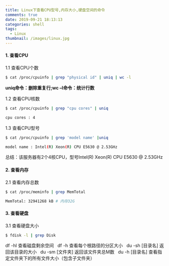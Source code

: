 ```yaml
---
title: Linux下查看CPU型号,内存大小,硬盘空间的命令
comments: true
date: 2019-09-21 18:13:13
categories: shell
tags:
  - Linux
thumbnail: /images/linux.jpg
---
```


#### 1. 查看CPU
1.1 查看CPU个数
```bash
$ cat /proc/cpuinfo | grep "physical id" | uniq | wc -l
```
 **uniq命令：删除重复行;wc –l命令：统计行数**

1.2 查看CPU核数
```bash
$ cat /proc/cpuinfo | grep "cpu cores" | uniq

cpu cores : 4
```
1.3 查看CPU型号
```bash
$ cat /proc/cpuinfo | grep 'model name' |uniq

model name : Intel(R) Xeon(R) CPU E5630 @ 2.53GHz
```
<!--more-->

总结：该服务器有2个4核CPU，型号Intel(R) Xeon(R) CPU E5630 @ 2.53GHz
#### 2. 查看内存
2.1 查看内存总数
```bash
$ cat /proc/meminfo | grep MemTotal

MemTotal: 32941268 kB # 内存32G
```

#### 3. 查看硬盘
3.1 查看硬盘大小
```bash
$ fdisk -l | grep Disk
```

df -hl 查看磁盘剩余空间
 
df -h 查看每个根路径的分区大小
 
du -sh [目录名] 返回该目录的大小
 
du -sm [文件夹] 返回该文件夹总M数
 
du -h [目录名] 查看指定文件夹下的所有文件大小（包含子文件夹）

